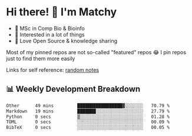 # Hi there! 👋 I'm Matchy

- 🧬 MSc in Comp Bio & Bioinfo
- 🎈 Interested in a lot of things
- 💜 Love Open Source & knowledge sharing

Most of my pinned repos are not so-called "featured" repos 😂 I pin repos just to find them more easily

Links for self reference: [random notes](https://matchy233.github.io/random-notes)

## 📊 Weekly Development Breakdown

<!--START_SECTION:waka-->

```txt
Other      49 mins         █████████████████▓░░░░░░░   70.79 %
Markdown   19 mins         ███████░░░░░░░░░░░░░░░░░░   27.79 %
Python     0 secs          ▒░░░░░░░░░░░░░░░░░░░░░░░░   01.28 %
TOML       0 secs          ░░░░░░░░░░░░░░░░░░░░░░░░░   00.09 %
BibTeX     0 secs          ░░░░░░░░░░░░░░░░░░░░░░░░░   00.05 %
```

<!--END_SECTION:waka-->
